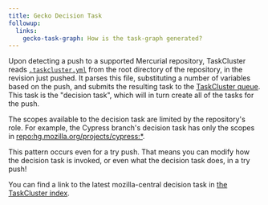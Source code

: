 ```yaml
---
title: Gecko Decision Task
followup:
  links:
    gecko-task-graph: How is the task-graph generated?
---
```


Upon detecting a push to a supported Mercurial repository, TaskCluster reads [`.taskcluster.yml`](https://dxr.mozilla.org/mozilla-central/source/.taskcluster.yml) from the root directory of the repository, in the revision just pushed.
It parses this file, substituting a number of variables based on the push, and submits the resulting task to the [TaskCluster queue](/manual/tasks/queue).
This task is the "decision task", which will in turn create all of the tasks for the push.

The scopes available to the decision task are limited by the repository's role.
For example, the Cypress branch's decision task has only the scopes in [repo:hg.mozilla.org/projects/cypress:*](https://tools.taskcluster.net/auth/roles/#repo:hg.mozilla.org%252fprojects%252fcypress:*).

This pattern occurs even for a try push.
That means you can modify how the decision task is invoked, or even what the decision task does, in a try push!

You can find a link to the latest mozilla-central decision task in [the TaskCluster index](https://tools.taskcluster.net/index/#gecko.v2.mozilla-central.latest.firefox/gecko.v2.mozilla-central.latest.firefox.decision).
